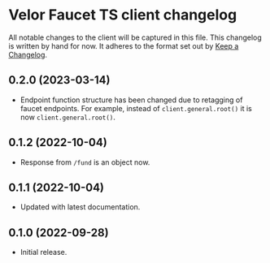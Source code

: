 # Velor Faucet TS client changelog

All notable changes to the client will be captured in this file. This changelog is written by hand for now. It adheres to the format set out by [Keep a Changelog](https://keepachangelog.com/en/1.0.0/).

## 0.2.0 (2023-03-14)
- Endpoint function structure has been changed due to retagging of faucet endpoints. For example, instead of `client.general.root()` it is now `client.general.root()`.

## 0.1.2 (2022-10-04)
- Response from `/fund` is an object now.

## 0.1.1 (2022-10-04)
- Updated with latest documentation.

## 0.1.0 (2022-09-28)
- Initial release.
